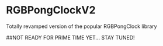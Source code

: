 # RGBPongClockV2
Totally revamped version of the popular RGBPongClock library

##NOT READY FOR PRIME TIME YET... STAY TUNED!
